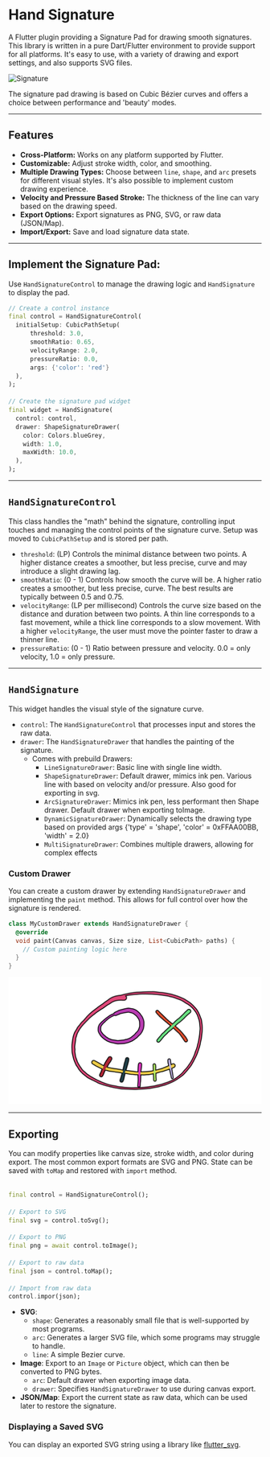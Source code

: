 # Hand Signature

A Flutter plugin providing a Signature Pad for drawing smooth signatures. This library is written in
a pure Dart/Flutter environment to provide support for all platforms. It's easy to use, with a
variety of drawing and export settings, and also supports SVG files.

![Signature](https://raw.githubusercontent.com/RomanBase/hand_signature/master/doc/signature.png)

The signature pad drawing is based on Cubic Bézier curves and offers a choice between performance
and 'beauty' modes.

---

## Features

- **Cross-Platform:** Works on any platform supported by Flutter.
- **Customizable:** Adjust stroke width, color, and smoothing.
- **Multiple Drawing Types:** Choose between `line`, `shape`, and `arc` presets for different visual
  styles. It's also possible to implement custom drawing experience.
- **Velocity and Pressure Based Stroke:** The thickness of the line can vary based on the drawing
  speed.
- **Export Options:** Export signatures as PNG, SVG, or raw data (JSON/Map).
- **Import/Export:** Save and load signature data state.

---

## Implement the Signature Pad:

Use `HandSignatureControl` to manage the drawing logic and `HandSignature` to display the pad.

```dart
// Create a control instance
final control = HandSignatureControl(
  initialSetup: CubicPathSetup(
      threshold: 3.0,
      smoothRatio: 0.65,
      velocityRange: 2.0,
      pressureRatio: 0.0,
      args: {'color': 'red'}
  ),
);

// Create the signature pad widget
final widget = HandSignature(
  control: control,
  drawer: ShapeSignatureDrawer(
    color: Colors.blueGrey,
    width: 1.0,
    maxWidth: 10.0,
  ),
);
```

---

## `HandSignatureControl`

This class handles the "math" behind the signature, controlling input touches and managing the
control points of the signature curve. Setup was moved to `CubicPathSetup` and is stored per path.

- `threshold`: (LP) Controls the minimal distance between two points. A higher distance creates a
  smoother, but less precise, curve and may introduce a slight drawing lag.
- `smoothRatio`: (0 - 1) Controls how smooth the curve will be. A higher ratio creates a smoother,
  but less precise, curve. The best results are typically between 0.5 and 0.75.
- `velocityRange`: (LP per millisecond) Controls the curve size based on the distance and duration
  between two points. A thin line corresponds to a fast movement, while a thick line corresponds to
  a slow movement. With a higher `velocityRange`, the user must move the pointer faster to draw a
  thinner line.
- `pressureRatio`: (0 - 1) Ratio between pressure and velocity. 0.0 = only velocity, 1.0 = only
  pressure.

---

## `HandSignature`

This widget handles the visual style of the signature curve.

- `control`: The `HandSignatureControl` that processes input and stores the raw data.
- `drawer`: The `HandSignatureDrawer` that handles the painting of the signature.
  - Comes with prebuild Drawers: 
    - `LineSignatureDrawer`: Basic line with single line width.
    - `ShapeSignatureDrawer`: Default drawer, mimics ink pen. Various line with based on velocity and/or pressure. Also good for exporting in svg.
    - `ArcSignatureDrawer`: Mimics ink pen, less performant then Shape drawer. Default drawer when exporting toImage.
    - `DynamicSignatureDrawer`: Dynamically selects the drawing type based on provided args {'type' = 'shape', 'color' = 0xFFAA00BB, 'width' = 2.0}
    - `MultiSignatureDrawer`: Combines multiple drawers, allowing for complex effects

### Custom Drawer

You can create a custom drawer by extending `HandSignatureDrawer` and implementing the `paint` method.
This allows for full control over how the signature is rendered.

```dart
class MyCustomDrawer extends HandSignatureDrawer {
  @override
  void paint(Canvas canvas, Size size, List<CubicPath> paths) {
    // Custom painting logic here
  }
}
```

![Custom Drawer](https://raw.githubusercontent.com/RomanBase/hand_signature/master/doc/custom_drawer.png)

---

## Exporting

You can modify properties like canvas size, stroke width, and color during export.
The most common export formats are SVG and PNG. State can be saved with `toMap` and restored with `import` method.

```dart

final control = HandSignatureControl();

// Export to SVG
final svg = control.toSvg();

// Export to PNG
final png = await control.toImage();

// Export to raw data
final json = control.toMap();

// Import from raw data
control.impor(json);
```

- **SVG**:
  - `shape`: Generates a reasonably small file that is well-supported by most programs.
  - `arc`: Generates a larger SVG file, which some programs may struggle to handle.
  - `line`: A simple Bezier curve.
- **Image**: Export to an `Image` or `Picture` object, which can then be converted to PNG bytes.
  - `arc`: Default drawer when exporting image data.
  - `drawer`: Specifies `HandSignatureDrawer` to use during canvas export.
- **JSON/Map**: Export the current state as raw data, which can be used later to restore the signature.

### Displaying a Saved SVG

You can display an exported SVG string using a library like [flutter_svg](https://pub.dev/packages/flutter_svg).
